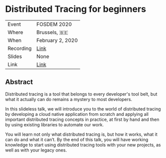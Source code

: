 # Distributed Tracing for beginners

|           |                                                                           |
| --------- | --------------------------------------------------------------------------|
| Event     | FOSDEM 2020                                                               |
| Where     | Brussels, 🇧🇪                                                              |
| When      | February 2, 2020                                                          |
| Recording | [Link](video.webm)                                                        |
| Slides    | None                                                                      |
| Link      | [Link](https://archive.fosdem.org/2020/schedule/event/tracing_beginners/) |

## Abstract

Distributed tracing is a tool that belongs to every developer's tool belt, but what it actually can do remains a mystery to most developers.

In this slideless talk, we will introduce you to the world of distributed tracing by developing a cloud native application from scratch and applying all important distributed tracing concepts in practice, at first by hand and then by using existing libraries to automate our work.

You will learn not only what distributed tracing is, but how it works, what it can do and what it can’t. By the end of this talk, you will have working knowledge to start using distributed tracing tools with your new projects, as well as with your legacy ones.


